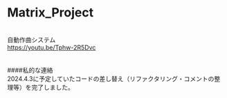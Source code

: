 # Matrix_Project

<br>自動作曲システム
<br>https://youtu.be/Tphw-2R5Dvc
<br>
<br>
<br>
####私的な連絡
<br>2024.4.3に予定していたコードの差し替え（リファクタリング・コメントの整理等）を完了しました。
